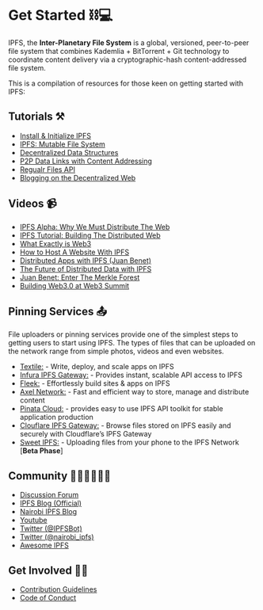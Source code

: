 # Get Started ⛓💻

IPFS, the **Inter-Planetary File System** is a global, versioned, peer-to-peer file system that combines Kademlia + BitTorrent + Git technology to coordinate content delivery via a cryptographic-hash content-addressed file system. 

This is a compilation of resources for those keen on getting started with IPFS:

## Tutorials ⚒

- [Install & Initialize IPFS](https://docs.ipfs.io/introduction/usage/)
- [IPFS: Mutable File System](https://proto.school/#/mutable-file-system)
- [Decentralized Data Structures](https://proto.school/#/data-structures)
- [P2P Data Links with Content Addressing](https://proto.school/#/basics)
- [Regualr Files API](https://proto.school/#/regular-files-api)
- [Blogging on the Decentralized Web](https://proto.school/#/blog)


## Videos 📹

- [IPFS Alpha: Why We Must Distribute The Web](https://www.youtube.com/watch?v=skMTdSEaCtA)
- [IPFS Tutorial: Building The Distributed Web](https://www.youtube.com/watch?v=6kqgsGXpykM)
- [What Exactly is Web3](https://www.youtube.com/watch?v=l44z35vabvA)
- [How to Host A Website With IPFS](https://www.youtube.com/watch?v=b6Epn_-vaqQ)
- [Distributed Apps with IPFS (Juan Benet)](https://www.youtube.com/watch?v=jONZtXMu03w)
- [The Future of Distributed Data with IPFS](https://www.youtube.com/watch?v=RXuRho67kvU)
- [Juan Benet: Enter The Merkle Forest](https://www.youtube.com/watch?v=Bqs_LzBjQyk)
- [Building Web3.0 at Web3 Summit](https://www.youtube.com/watch?v=pJOG5Ql7ZD0) 

## Pinning Services 📤

File uploaders or pinning services provide one of the simplest steps to getting users to start using IPFS. The types of files that can be uploaded on the network range from simple photos, videos and even websites.

- [Textile:](https://textile.io/) - Write, deploy, and scale apps on IPFS
- [Infura IPFS Gateway:](https://infura.io/) - Provides instant, scalable API access to IPFS 
- [Fleek:](https://fleek.co/) - Effortlessly build sites & apps on IPFS
- [Axel Network:](https://axel.network/ipfs/) - Fast and efficient way to store, manage and distribute content
- [Pinata Cloud:](https://pinata.cloud/) - provides easy to use IPFS API toolkit for stable application production
- [Clouflare IPFS Gateway:](https://cloudflare-ipfs.com/) - Browse files stored on IPFS easily and securely with Cloudflare’s IPFS Gateway
- [Sweet IPFS:](https://github.com/hazae41/sweet-ipfs) - Uploading files from your phone to the IPFS Network [**Beta Phase**]

## Community 👨‍💻👨‍💻👩‍💻

- [Discussion Forum](https://discuss.ipfs.io/)
- [IPFS Blog (Official)](https://ipfs.io/blog/)
- [Nairobi IPFS Blog]()
- [Youtube](https://www.youtube.com/channel/UCdjsUXJ3QawK4O5L1kqqsew)
- [Twitter (@IPFSBot)](https://twitter.com/IPFSbot)
- [Twitter (@nairobi_ipfs)](https://twitter.com/ipfs_africa)
- [Awesome IPFS](https://awesome.ipfs.io/)

## Get Involved 👩‍💻

- [Contribution Guidelines](https://github.com/ipfs/community/blob/master/CONTRIBUTING.md) 
- [Code of Conduct](https://github.com/ipfs-africa/code-of-conduct) 


